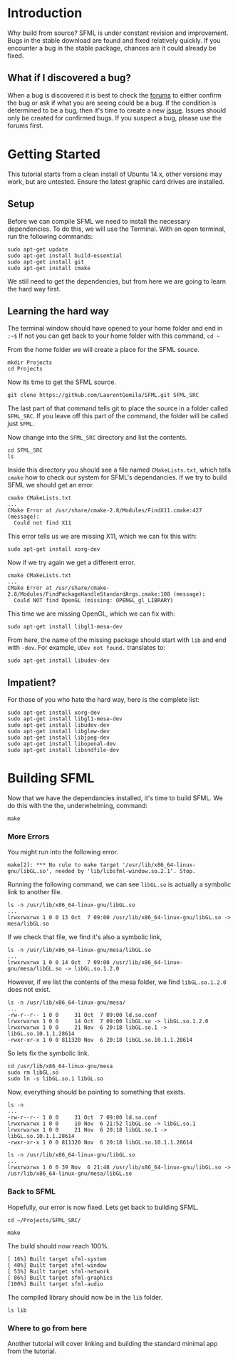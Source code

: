 # Introduction

Why build from source?  SFML is under constant revision and improvement.  Bugs in the stable download are found and fixed relatively quickly.  If you encounter a bug in the stable package, chances are it could already be fixed.  

## What if I discovered a bug?

When a bug is discovered it is best to check the [forums](http://en.sfml-dev.org/forums/) to either confirm the bug or ask if what you are seeing could be a bug.  If the condition is determined to be a bug, then it's time to create a new [issue](https://github.com/LaurentGomila/SFML/issues).  Issues should only be created for confirmed bugs.  If you suspect a bug, please use the forums first.

# Getting Started

This tutorial starts from a clean install of Ubuntu 14.x, other versions may work, but are untested.
Ensure the latest graphic card drives are installed.

## Setup

Before we can compile SFML we need to install the necessary dependencies.  To do this, we will use the Terminal.
With an open terminal, run the following commands: 

    sudo apt-get update
    sudo apt-get install build-essential
    sudo apt-get install git
    sudo apt-get install cmake
    
We still need to get the dependencies, but from here we are going to learn the hard way first.

## Learning the hard way

The terminal window should have opened to your home folder and end in `:~$`
If not you can get back to your home folder with this command, `cd ~`

From the home folder we will create a place for the SFML source.  

    mkdir Projects
    cd Projects
    
Now its time to get the SFML source.

    git clone https://github.com/LaurentGomila/SFML.git SFML_SRC

The last part of that command tells git to place the source in a folder called `SFML_SRC`. If you leave off this part of the command, the folder will be called just `SFML`.

Now change into the `SFML_SRC` directory and list the contents.

    cd SFML_SRC
    ls 

Inside this directory you should see a file named `CMakeLists.txt`, which tells `cmake` how to check our system for SFML's dependancies.  If we try to build SFML we should get an error.

    cmake CMakeLists.txt
    ...
    CMake Error at /usr/share/cmake-2.8/Modules/FindX11.cmake:427 (message):
      Could not find X11

This error tells us we are missing X11, which we can fix this with:

    sudo apt-get install xorg-dev

Now if we try again we get a different error.

    cmake CMakeLists.txt
    ...
    CMake Error at /usr/share/cmake-2.8/Modules/FindPackageHandleStandardArgs.cmake:108 (message):
      Could NOT find OpenGL (missing: OPENGL_gl_LIBRARY)

This time we are missing OpenGL, which we can fix with:

    sudo apt-get install libgl1-mesa-dev

From here, the name of the missing package should start with `lib` and end with `-dev`.
For example, `UDev not found.` translates to:

    sudo apt-get install libudev-dev

## Impatient?

For those of you who hate the hard way, here is the complete list:

    sudo apt-get install xorg-dev
    sudo apt-get install libgl1-mesa-dev
    sudo apt-get install libudev-dev
    sudo apt-get install libglew-dev
    sudo apt-get install libjpeg-dev
    sudo apt-get install libopenal-dev
    sudo apt-get install libsndfile-dev

# Building SFML

Now that we have the dependancies installed, it's time to build SFML.  We do this with the the, underwhelming, command:

    make

### More Errors

You might run into the following error.

    make[2]: *** No rule to make target '/usr/lib/x86_64-linux-gnu/libGL.so', needed by 'lib/libsfml-window.so.2.1'. Stop.

Running the following command, we can see `libGL.so` is actually a symbolic link to another file.

    ls -n /usr/lib/x86_64-linux-gnu/libGL.so
    ...
    lrwxrwxrwx 1 0 0 13 Oct  7 09:00 /usr/lib/x86_64-linux-gnu/libGL.so -> mesa/libGL.so

If we check that file, we find it's also a symbolic link,

    ls -n /usr/lib/x86_64-linux-gnu/mesa/libGL.so
    ...
    lrwxrwxrwx 1 0 0 14 Oct  7 09:00 /usr/lib/x86_64-linux-gnu/mesa/libGL.so -> libGL.so.1.2.0

However, if we list the contents of the mesa folder, we find `libGL.so.1.2.0` does not exist.

    ls -n /usr/lib/x86_64-linux-gnu/mesa/
    ...
    -rw-r--r-- 1 0 0     31 Oct  7 09:00 ld.so.conf
    lrwxrwxrwx 1 0 0     14 Oct  7 09:00 libGL.so -> libGL.so.1.2.0
    lrwxrwxrwx 1 0 0     21 Nov  6 20:18 libGL.so.1 -> libGL.so.10.1.1.28614
    -rwxr-xr-x 1 0 0 811320 Nov  6 20:18 libGL.so.10.1.1.28614

So lets fix the symbolic link.

    cd /usr/lib/x86_64-linux-gnu/mesa
    sudo rm libGL.so
    sudo ln -s libGL.so.1 libGL.so

Now, everything should be pointing to something that exists.

    ls -n
    ...
    -rw-r--r-- 1 0 0     31 Oct  7 09:00 ld.so.conf
    lrwxrwxrwx 1 0 0     10 Nov  6 21:52 libGL.so -> libGL.so.1
    lrwxrwxrwx 1 0 0     21 Nov  6 20:18 libGL.so.1 -> libGL.so.10.1.1.28614
    -rwxr-xr-x 1 0 0 811320 Nov  6 20:18 libGL.so.10.1.1.28614

    ls -n /usr/lib/x86_64-linux-gnu/libGL.so 
    ...
    lrwxrwxrwx 1 0 0 39 Nov  6 21:48 /usr/lib/x86_64-linux-gnu/libGL.so -> /usr/lib/x86_64-linux-gnu/mesa/libGL.so

### Back to SFML

Hopefully, our error is now fixed.  Lets get back to building SFML.

    cd ~/Projects/SFML_SRC/

    make

The build should now reach 100%.

    [ 16%] Built target sfml-system
    [ 40%] Built target sfml-window
    [ 53%] Built target sfml-network
    [ 86%] Built target sfml-graphics
    [100%] Built target sfml-audio

The compiled library should now be in the `lib` folder.

    ls lib

### Where to go from here

Another tutorial will cover linking and building the standard minimal app from the tutorial.






